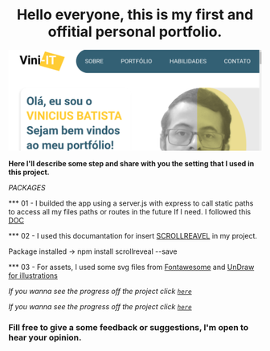 <h1 align="center">Hello everyone, this is my first and offitial personal portfolio.</h1>

![Design preview](./public/images/port-git.png)

**Here I'll describe some step and share with you the setting that I used in this project.**

*PACKAGES*

*** 01 - I builded the app using a server.js with express to call static paths to access all my files paths or routes in the future If I need. I followed this <a href="https://expressjs.com/pt-br/starter/static-files.html" target="_blank">DOC</a>

*** 02 - I used this documantation for insert [SCROLLREAVEL](https://scrollrevealjs.org/guide/hello-world.html) in my project.

Package installed -> npm install scrollreveal --save


*** 03 - For assets, I used some svg files from <a href="https://fontawesome.com/" target="_blank">Fontawesome</a> and <a href="https://undraw.co/illustrations" target="_blank">UnDraw for illustrations</a> 

*If you wanna see the progress off the project click <a href="http://vini-it-portfolio.vercel.app/" target="_blank" rel="noopener noreferrer">``here``</a>*


*If you wanna see the progress off the project click <a href="http://vini-it-portfolio.vercel.app/" target="_blank" rel="noopener noreferrer">``here``</a>*

### Fill free to give a some feedback or suggestions, I'm open to hear your opinion.
